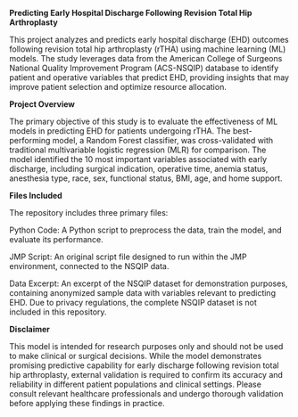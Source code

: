 **Predicting Early Hospital Discharge Following Revision Total Hip Arthroplasty**

This project analyzes and predicts early hospital discharge (EHD) outcomes following revision total hip arthroplasty (rTHA) using machine learning (ML) models. The study leverages data from the American College of Surgeons National Quality Improvement Program (ACS-NSQIP) database to identify patient and operative variables that predict EHD, providing insights that may improve patient selection and optimize resource allocation.

**Project Overview**

The primary objective of this study is to evaluate the effectiveness of ML models in predicting EHD for patients undergoing rTHA. The best-performing model, a Random Forest classifier, was cross-validated with traditional multivariable logistic regression (MLR) for comparison. The model identified the 10 most important variables associated with early discharge, including surgical indication, operative time, anemia status, anesthesia type, race, sex, functional status, BMI, age, and home support.

**Files Included**

The repository includes three primary files:

Python Code: A Python script to preprocess the data, train the model, and evaluate its performance.

JMP Script: An original script file designed to run within the JMP environment, connected to the NSQIP data.

Data Excerpt: An excerpt of the NSQIP dataset for demonstration purposes, containing anonymized sample data with variables relevant to predicting EHD. Due to privacy regulations, the complete NSQIP dataset is not included in this repository.

**Disclaimer**

This model is intended for research purposes only and should not be used to make clinical or surgical decisions. While the model demonstrates promising predictive capability for early discharge following revision total hip arthroplasty, external validation is required to confirm its accuracy and reliability in different patient populations and clinical settings. Please consult relevant healthcare professionals and undergo thorough validation before applying these findings in practice.

